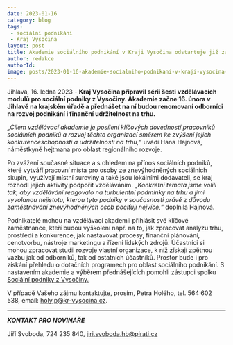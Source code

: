 ```yaml
---
date: 2023-01-16
category: blog
tags:
 - sociální podnikání
 - Kraj Vysočina
layout: post
title: Akademie sociálního podnikání v Kraji Vysočina odstartuje již za měsíc
author: redakce
authorId: 
image: posts/2023-01-16-akademie-socialniho-podnikani-v-kraji-vysocina-odstartuje-jiz-za-mesic.jpg
---
```


Jihlava, 16. ledna 2023 - **Kraj Vysočina připravil sérii šesti vzdělávacích modulů pro sociální podniky z Vysočiny. Akademie začne 16. února v Jihlavě na krajském úřadě a přednášet na ní budou renomovaní odborníci na rozvoj podnikání i finanční udržitelnost na trhu.**

*„Cílem vzdělávací akademie je posílení klíčových dovedností pracovníků sociálních podniků a rozvoj těchto organizací směrem ke zvýšení jejich konkurenceschopnosti a udržitelnosti na trhu,“* uvádí Hana Hajnová, náměstkyně hejtmana pro oblast regionálního rozvoje. 

Po zvážení současné situace a s ohledem na přínos sociálních podniků, které vytváří pracovní místa pro osoby ze znevýhodněných sociálních skupin, využívají místní suroviny a také jsou lokálními dodavateli, se kraj rozhodl jejich aktivity podpořit vzděláváním. *„Konkrétní témata jsme volili tak, aby vzdělávání reagovalo na turbulentní podmínky na trhu a jimi vyvolanou nejistotu, kterou tyto podniky v současnosti právě z důvodu zaměstnávání znevýhodněných osob pociťují nejvíce,“* doplnila Hajnová.

Podnikatelé mohou na vzdělávací akademii přihlásit své klíčové zaměstnance, kteří budou vyškolení např. na to, jak zpracovat analýzu trhu, prostředí a konkurence, jak nastavovat procesy, finanční plánování, cenotvorbu, nástroje marketingu a řízení lidských zdrojů. Účastníci si mohou zpracovat studii rozvoje vlastní organizace, k níž získají zpětnou vazbu jak od odborníků, tak od ostatních účastníků. Prostor bude i pro získání přehledu o dotačních programech pro oblast sociálního podnikání. S nastavením akademie a výběrem přednášejících pomohli zástupci spolku [Sociální podniky z Vysočiny.](https://spzv.cz/)

V případě Vašeho zájmu kontaktujte, prosím, Petra Holého, tel. 564 602 538, email: holy.p@kr-vysocina.cz.

---

***KONTAKT PRO NOVINÁŘE*** 

Jiří Svoboda, 724 235 840, <jiri.svoboda.hb@pirati.cz>
